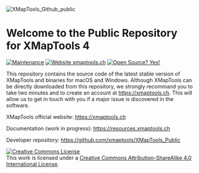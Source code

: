 ![XMapTools_Github_public](https://user-images.githubusercontent.com/54409312/152673079-a20abcf1-9d38-47e2-901e-50ef2101d687.jpg)

# Welcome to the Public Repository for XMapTools 4

[![Maintenance](https://img.shields.io/badge/Maintained%3F-yes-green.svg)](https://github.com/xmaptools/XMapTools_Developers/graphs/commit-activity)
[![Website xmaptools.ch](https://img.shields.io/website-up-down-green-red/http/shields.io.svg)](https://xmaptools.ch)
[![Open Source? Yes!](https://badgen.net/badge/Open%20Source%20%3F/Yes%21/blue?icon=github)](#)

This repository contains the source code of the latest stable version of XMapTools and binaries for macOS and Windows. Although XMapTools can be directly downloaded from this repository, we strongly recommand you to take two minutes and to create an account at https://xmaptools.ch. This will allow us to get in touch with you if a major issue is discovered in the software.  

XMapTools official website: https://xmaptools.ch

Documentation (work in progress): https://resources.xmaptools.ch  

Developer repository: https://github.com/xmaptools/XMapTools_Public 

<a rel="license" href="http://creativecommons.org/licenses/by-sa/4.0/"><img alt="Creative Commons License" style="border-width:0" src="https://i.creativecommons.org/l/by-sa/4.0/88x31.png" /></a><br />This work is licensed under a <a rel="license" href="http://creativecommons.org/licenses/by-sa/4.0/">Creative Commons Attribution-ShareAlike 4.0 International License</a>.

